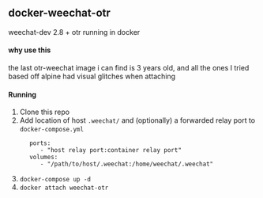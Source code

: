 ## docker-weechat-otr
weechat-dev 2.8 + otr running in docker
#### why use this
the last otr-weechat image i can find is 3 years old, and all the ones I tried based off alpine had visual glitches when attaching

#### Running
1. Clone this repo
2. Add location of host `.weechat/` and (optionally) a forwarded relay port to `docker-compose.yml` 
```
      ports:
         - "host relay port:container relay port"
      volumes:
         - "/path/to/host/.weechat:/home/weechat/.weechat"

```
3. `docker-compose up -d` 
4. `docker attach weechat-otr`
